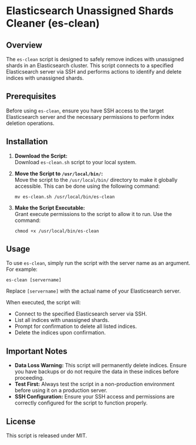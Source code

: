 # Elasticsearch Unassigned Shards Cleaner (es-clean)

## Overview
The `es-clean` script is designed to safely remove indices with unassigned shards in an Elasticsearch cluster. This script connects to a specified Elasticsearch server via SSH and performs actions to identify and delete indices with unassigned shards.

## Prerequisites
Before using `es-clean`, ensure you have SSH access to the target Elasticsearch server and the necessary permissions to perform index deletion operations.

## Installation
1. **Download the Script:**  
   Download `es-clean.sh` script to your local system.

2. **Move the Script to `/usr/local/bin/`:**  
   Move the script to the `/usr/local/bin/` directory to make it globally accessible. This can be done using the following command:
   ```
   mv es-clean.sh /usr/local/bin/es-clean
   ```

3. **Make the Script Executable:**  
   Grant execute permissions to the script to allow it to run. Use the command:
   ```
   chmod +x /usr/local/bin/es-clean
   ```

## Usage
To use `es-clean`, simply run the script with the server name as an argument. For example:
```
es-clean [servername]
```
Replace `[servername]` with the actual name of your Elasticsearch server.

When executed, the script will:
- Connect to the specified Elasticsearch server via SSH.
- List all indices with unassigned shards.
- Prompt for confirmation to delete all listed indices.
- Delete the indices upon confirmation.

## Important Notes
- **Data Loss Warning:** This script will permanently delete indices. Ensure you have backups or do not require the data in these indices before proceeding.
- **Test First:** Always test the script in a non-production environment before using it on a production server.
- **SSH Configuration:** Ensure your SSH access and permissions are correctly configured for the script to function properly.

## License
This script is released under MIT.
